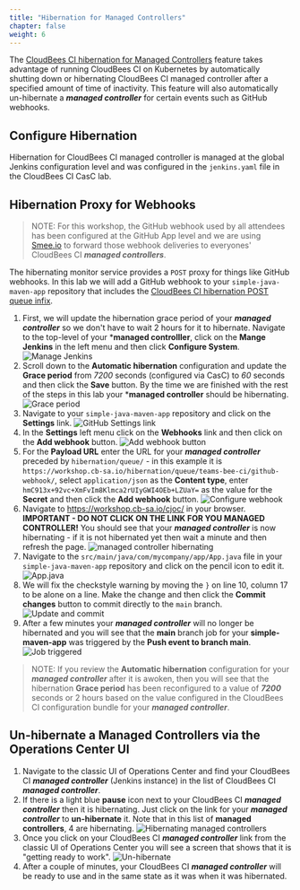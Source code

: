 ```yaml
---
title: "Hibernation for Managed Controllers"
chapter: false
weight: 6
---
```


The [CloudBees CI hibernation for Managed Controllers](https://docs.cloudbees.com/docs/cloudbees-core/latest/cloud-admin-guide/managing-masters#_hibernation_in_managed_masters) feature takes advantage of running CloudBees CI on Kubernetes by automatically shutting down or hibernating CloudBees CI managed controller after a specified amount of time of inactivity. This feature will also automatically un-hibernate a ***managed controller*** for certain events such as GitHub webhooks.

## Configure Hibernation
Hibernation for CloudBees CI managed controller is managed at the global Jenkins configuration level and was configured in the `jenkins.yaml` file in the CloudBees CI CasC lab.

## Hibernation Proxy for Webhooks

>NOTE: For this workshop, the GitHub webhook used by all attendees has been configured at the GitHub App level and we are using [Smee.io](https://smee.io/) to forward those webhook deliveries to everyones' CloudBees CI ***managed controllers***. 

The hibernating monitor service provides a `POST` proxy for things like GitHub webhooks. In this lab we will add a GitHub webhook to your `simple-java-maven-app` repository that includes the [CloudBees CI hibernation POST queue infix](https://docs.cloudbees.com/docs/cloudbees-ci/latest/cloud-admin-guide/managing-masters#post-queue-github).

1. First, we will update the hibernation grace period of your ***managed controller*** so we don't have to wait 2 hours for it to hibernate. Navigate to the top-level of your ***managed controlller**, click on the **Mange Jenkins** in the left menu and then click **Configure System**. ![Manage Jenkins](manage-jenkins.png?width=50pc)
2. Scroll down to the **Automatic hibernation** configuration and update the **Grace period** from *7200* seconds (configured via CasC) to *60* seconds and then click the **Save** button. By the time we are finished with the rest of the steps in this lab your ***managed controller** should be hibernating. ![Grace period](grace-period.png?width=50pc)
3. Navigate to your `simple-java-maven-app` repository and click on the **Settings** link. ![GitHub Settings link](settings-link.png?width=50pc)
4. In the **Settings** left menu click on the **Webhooks** link and then click on the **Add webhook** button. ![Add webhook button](add-webhook-button.png?width=50pc)
5. For the **Payload URL** enter the URL for your ***managed controller*** preceded by `hibernation/queue/` - in this example it is `https://workshop.cb-sa.io/hibernation/queue/teams-bee-ci/github-webhook/`, select `application/json` as the **Content type**, enter `hmC913x+92vc+XmFvIm8Klmca2rUIyGWI4OEb+LZUaY=` as the value for the **Secret** and then click the **Add webhook** button. ![Configure webhook](configure-webhook.png?width=50pc)
6. Navigate to https://workshop.cb-sa.io/cjoc/ in your browser. **IMPORTANT - DO NOT CLICK ON THE LINK FOR YOU MANAGED CONTROLLER!** You should see that your ***managed controller*** is now hibernating - if it is not hibernated yet then wait a minute and then refresh the page. ![managed controller hibernating](controller-hibernating.png?width=50pc)
7. Navigate to the `src/main/java/com/mycompany/app/App.java` file in your `simple-java-maven-app` repository and click on the pencil icon to edit it. ![App.java](app-java-file.png?width=50pc)
8. We will fix the checkstyle warning by moving the `}` on line 10, column 17 to be alone on a line. Make the change and then click the **Commit changes** button to commit directly to the `main` branch. ![Update and commit](update-commit.png?width=50pc)
9.  After a few minutes your ***managed controller*** will no longer be hibernated and you will see that the **main** branch job for your **simple-maven-app** was triggered by the **Push event to branch main**. ![Job triggered](job-triggered.png?width=50pc)

>NOTE: If you review the **Automatic hibernation** configuration for your ***managed controller*** after it is awoken, then you will see that the hibernation **Grace period** has been reconfigured to a value of ***7200*** seconds or 2 hours based on the value configured in the CloudBees CI configuration bundle for your ***managed controller***.

## Un-hibernate a Managed Controllers via the Operations Center UI

1. Navigate to the classic UI of Operations Center and find your CloudBees CI ***managed controller*** (Jenkins instance) in the list of CloudBees CI ***managed controller***. 
2. If there is a light blue **pause** icon next to your CloudBees CI ***managed controller*** then it is hibernating. Just click on the link for your ***managed controller*** to **un-hibernate** it. Note that in this list of **managed controllers**, 4 are hibernating. ![Hibernating managed controllers](hibernating-controllers.png?width=50pc)
3. Once you click on your CloudBees CI ***managed controller*** link from the classic UI of Operations Center you will see a screen that shows that it is "getting ready to work". ![Un-hibernate](unhibernate.png?width=50pc)
4. After a couple of minutes, your CloudBees CI ***managed controller*** will be ready to use and in the same state as it was when it was hibernated.


